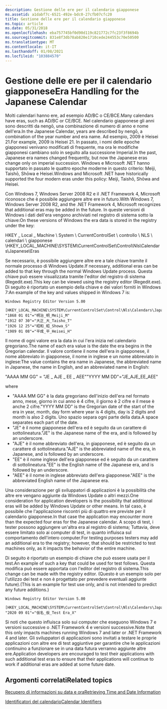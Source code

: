 ```yaml
---
description: Gestione delle ere per il calendario giapponese
ms.assetid: a1dabf7c-6521-492e-bdc0-27cfb07cfc20
title: Gestione delle ere per il calendario giapponese
ms.topic: article
ms.date: 05/31/2018
ms.openlocfilehash: eba757745bf0d90d119c821772c7fc23f3f8694b
ms.sourcegitcommit: 831e8f3db78ab820e1710cede244553c70e50500
ms.translationtype: MT
ms.contentlocale: it-IT
ms.lasthandoff: 01/08/2021
ms.locfileid: "103884570"
---
```

# <a name="era-handling-for-the-japanese-calendar"></a><span data-ttu-id="e4ce5-103">Gestione delle ere per il calendario giapponese</span><span class="sxs-lookup"><span data-stu-id="e4ce5-103">Era Handling for the Japanese Calendar</span></span>

<span data-ttu-id="e4ce5-104">Molti calendari hanno ere, ad esempio AD/BC o CE/BCE.</span><span class="sxs-lookup"><span data-stu-id="e4ce5-104">Many calendars have eras, such as AD/BC or CE/BCE.</span></span> <span data-ttu-id="e4ce5-105">Nel calendario giapponese gli anni sono descritti da nengō, una combinazione di numero di anno e nome dell'era.</span><span class="sxs-lookup"><span data-stu-id="e4ce5-105">In the Japanese Calendar, years are described by nengō, a combination of the year number and era name.</span></span> <span data-ttu-id="e4ce5-106">Ad esempio, 2009 è Heisei 21.</span><span class="sxs-lookup"><span data-stu-id="e4ce5-106">For example, 2009 is Heisei 21.</span></span> <span data-ttu-id="e4ce5-107">In passato, i nomi delle epoche giapponesi venivano modificati di frequente, ma ora le modifiche giapponesi cambiano solo in seguito alla successione Imperial.</span><span class="sxs-lookup"><span data-stu-id="e4ce5-107">In the past, Japanese era names changed frequently, but now the Japanese eras change only on imperial succession.</span></span> <span data-ttu-id="e4ce5-108">Windows e Microsoft .NET hanno supportato in passato le quattro epoche moderne in questo criterio: Meiji, Taishō, Shōwa e Heisei.</span><span class="sxs-lookup"><span data-stu-id="e4ce5-108">Windows and Microsoft .NET have historically supported the four modern eras under this policy: Meiji, Taishō, Shōwa and Heisei.</span></span>

<span data-ttu-id="e4ce5-109">Con Windows 7, Windows Server 2008 R2 e il .NET Framework 4, Microsoft riconosce che è possibile aggiungere altre ere in futuro.</span><span class="sxs-lookup"><span data-stu-id="e4ce5-109">With Windows 7, Windows Server 2008 R2, and the .NET Framework 4, Microsoft recognizes that additional eras may be added in the future.</span></span> <span data-ttu-id="e4ce5-110">In queste versioni di Windows i dati dell'era vengono archiviati nel registro di sistema sotto la chiave:</span><span class="sxs-lookup"><span data-stu-id="e4ce5-110">On these versions of Windows the era data is stored in the registry under the key:</span></span><dl> <span data-ttu-id="e4ce5-111">HKEY \_ Local \_ Machine \\ System \\ CurrentControlSet \\ controllo \\ NLS \\ calendari \\ giapponese \\</span><span class="sxs-lookup"><span data-stu-id="e4ce5-111">HKEY\_LOCAL\_MACHINE\\SYSTEM\\CurrentControlSet\\Control\\Nls\\Calendars\\Japanese\\Eras</span></span>  
</dl>

<span data-ttu-id="e4ce5-112">Se necessario, è possibile aggiungere altre ere a tale chiave tramite il normale processo di Windows Update.</span><span class="sxs-lookup"><span data-stu-id="e4ce5-112">If necessary, additional eras can be added to that key through the normal Windows Update process.</span></span> <span data-ttu-id="e4ce5-113">Questa chiave può essere visualizzata tramite l'editor del registro di sistema (Regedit.exe).</span><span class="sxs-lookup"><span data-stu-id="e4ce5-113">This key can be viewed using the registry editor (Regedit.exe).</span></span> <span data-ttu-id="e4ce5-114">Di seguito è riportato un esempio della chiave e dei valori forniti in Windows 7:</span><span class="sxs-lookup"><span data-stu-id="e4ce5-114">An example of the key and values shipped in Windows 7 is:</span></span>

``` syntax
Windows Registry Editor Version 5.00

[HKEY_LOCAL_MACHINE\SYSTEM\CurrentControlSet\Control\Nls\Calendars\Japanese\Eras]
"1868 01 01"="明治_明_Meiji_M"
"1912 07 30"="大正_大_Taisho_T"
"1926 12 25"="昭和_昭_Showa_S"
"1989 01 08"="平成_平_Heisei_H"
```

<span data-ttu-id="e4ce5-115">Il nome di ogni valore era la data in cui l'era inizia nel calendario gregoriano.</span><span class="sxs-lookup"><span data-stu-id="e4ce5-115">The name of each era value is the date the era begins in the Gregorian calendar.</span></span> <span data-ttu-id="e4ce5-116">Il valore contiene il nome dell'era in giapponese, il nome abbreviato in giapponese, il nome in inglese e un nome abbreviato in inglese:</span><span class="sxs-lookup"><span data-stu-id="e4ce5-116">The value contains the era name in Japanese, the abbreviated name in Japanese, the name in English, and an abbreviated name in English:</span></span><dl> <span data-ttu-id="e4ce5-117">"AAAA MM GG" = "JE \_ AJE \_ EE \_ AEE"</span><span class="sxs-lookup"><span data-stu-id="e4ce5-117">"YYYY MM DD"="JE\_AJE\_EE\_AEE"</span></span>  
</dl>where

-   <span data-ttu-id="e4ce5-118">"AAAA MM GG" è la data gregoriano dell'inizio dell'era nel formato anno, mese, giorno in cui anno è 4 cifre, il giorno è 2 cifre e il mese è anche 2 cifre.</span><span class="sxs-lookup"><span data-stu-id="e4ce5-118">"YYYY MM DD" is the Gregorian date of the start of the era in year, month, day form where year is 4 digits, day is 2 digits and month is also 2 digits.</span></span> <span data-ttu-id="e4ce5-119">Uno spazio separa ogni parte della data.</span><span class="sxs-lookup"><span data-stu-id="e4ce5-119">A space separates each part of the date.</span></span>
-   <span data-ttu-id="e4ce5-120">"JE" è il nome giapponese dell'era ed è seguito da un carattere di sottolineatura.</span><span class="sxs-lookup"><span data-stu-id="e4ce5-120">"JE" is the Japanese name of the era, and is followed by an underscore.</span></span>
-   <span data-ttu-id="e4ce5-121">"AJE" è il nome abbreviato dell'era, in giapponese, ed è seguito da un carattere di sottolineatura.</span><span class="sxs-lookup"><span data-stu-id="e4ce5-121">"AJE" is the abbreviated name of the era, in Japanese, and is followed by an underscore.</span></span>
-   <span data-ttu-id="e4ce5-122">"EE" è il nome inglese dell'era giapponese ed è seguito da un carattere di sottolineatura.</span><span class="sxs-lookup"><span data-stu-id="e4ce5-122">"EE" is the English name of the Japanese era, and is followed by an underscore.</span></span>
-   <span data-ttu-id="e4ce5-123">"AEE" è il nome in inglese abbreviato dell'era giapponese.</span><span class="sxs-lookup"><span data-stu-id="e4ce5-123">"AEE" is the abbreviated English name of the Japanese era.</span></span>

<span data-ttu-id="e4ce5-124">Una considerazione per gli sviluppatori di applicazioni è la possibilità che altre ere vengano aggiunte da Windows Update o altri mezzi.</span><span class="sxs-lookup"><span data-stu-id="e4ce5-124">One consideration for application developers is the possibility that additional eras will be added by Windows Update or other means.</span></span> <span data-ttu-id="e4ce5-125">In tal caso, è possibile che l'applicazione riscontri più di quattro ere previste per il calendario giapponese.</span><span class="sxs-lookup"><span data-stu-id="e4ce5-125">In that case the application may encounter more than the expected four eras for the Japanese calendar.</span></span> <span data-ttu-id="e4ce5-126">A scopo di test, i tester possono aggiungere un'altra era al registro di sistema; Tuttavia, deve essere limitato solo ai computer di test, in quanto influisca sul comportamento dell'intero computer.</span><span class="sxs-lookup"><span data-stu-id="e4ce5-126">For testing purposes testers may add an additional era to the registry; however, that should be restricted to test machines only, as it impacts the behavior of the entire machine.</span></span>

<span data-ttu-id="e4ce5-127">Di seguito è riportato un esempio di chiave che può essere usata per il test.</span><span class="sxs-lookup"><span data-stu-id="e4ce5-127">An example of such a key that could be used for test follows.</span></span> <span data-ttu-id="e4ce5-128">Questa modifica può essere apportata con l'editor del registro di sistema.</span><span class="sxs-lookup"><span data-stu-id="e4ce5-128">This change can be made with the registry editor.</span></span> <span data-ttu-id="e4ce5-129">(Questo è un esempio solo per l'utilizzo dei test e non è progettato per prevedere eventuali aggiunte future).</span><span class="sxs-lookup"><span data-stu-id="e4ce5-129">(This is an example for test use only, and is not intended to predict any future additions.)</span></span>

``` syntax
Windows Registry Editor Version 5.00

[HKEY_LOCAL_MACHINE\SYSTEM\CurrentControlSet\Control\Nls\Calendars\Japanese\Eras]
"2020 09 01"="仮名_仮_Test Era_X"
```

<span data-ttu-id="e4ce5-130">Si noti che questo influisca solo sui computer che eseguono Windows 7 e versioni successive o .NET Framework 4 e versioni successive.</span><span class="sxs-lookup"><span data-stu-id="e4ce5-130">Note that this only impacts machines running Windows 7 and later or .NET Framework 4 and later.</span></span> <span data-ttu-id="e4ce5-131">Gli sviluppatori di applicazioni sono invitati a testare le proprie applicazioni con altre ere di test aggiuntive per garantire che le applicazioni continuino a funzionare se in una data futura verranno aggiunte altre ere.</span><span class="sxs-lookup"><span data-stu-id="e4ce5-131">Application developers are encouraged to test their applications with such additional test eras to ensure that their applications will continue to work if additional eras are added at some future date.</span></span>

## <a name="related-topics"></a><span data-ttu-id="e4ce5-132">Argomenti correlati</span><span class="sxs-lookup"><span data-stu-id="e4ce5-132">Related topics</span></span>

<dl> <dt>

[<span data-ttu-id="e4ce5-133">Recupero di informazioni su data e ora</span><span class="sxs-lookup"><span data-stu-id="e4ce5-133">Retrieving Time and Date Information</span></span>](retrieving-time-and-date-information.md)
</dt> <dt>

[<span data-ttu-id="e4ce5-134">Identificatori del calendario</span><span class="sxs-lookup"><span data-stu-id="e4ce5-134">Calendar Identifiers</span></span>](calendar-identifiers.md)
</dt> </dl>

 

 



